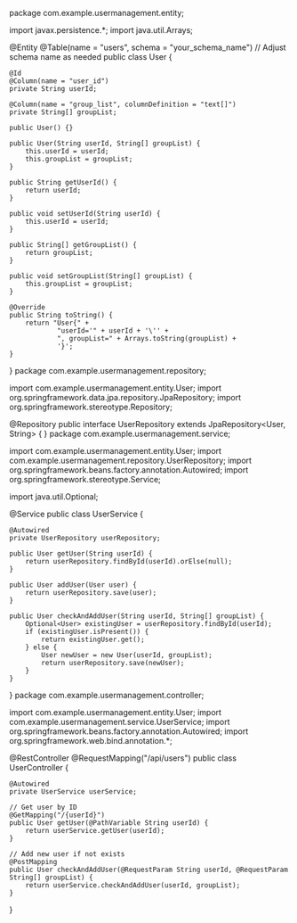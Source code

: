 package com.example.usermanagement.entity;

import javax.persistence.*;
import java.util.Arrays;

@Entity
@Table(name = "users", schema = "your_schema_name") // Adjust schema name as needed
public class User {

    @Id
    @Column(name = "user_id")
    private String userId;

    @Column(name = "group_list", columnDefinition = "text[]")
    private String[] groupList;

    public User() {}

    public User(String userId, String[] groupList) {
        this.userId = userId;
        this.groupList = groupList;
    }

    public String getUserId() {
        return userId;
    }

    public void setUserId(String userId) {
        this.userId = userId;
    }

    public String[] getGroupList() {
        return groupList;
    }

    public void setGroupList(String[] groupList) {
        this.groupList = groupList;
    }

    @Override
    public String toString() {
        return "User{" +
                "userId='" + userId + '\'' +
                ", groupList=" + Arrays.toString(groupList) +
                '}';
    }
}
package com.example.usermanagement.repository;

import com.example.usermanagement.entity.User;
import org.springframework.data.jpa.repository.JpaRepository;
import org.springframework.stereotype.Repository;

@Repository
public interface UserRepository extends JpaRepository<User, String> {
}
package com.example.usermanagement.service;

import com.example.usermanagement.entity.User;
import com.example.usermanagement.repository.UserRepository;
import org.springframework.beans.factory.annotation.Autowired;
import org.springframework.stereotype.Service;

import java.util.Optional;

@Service
public class UserService {

    @Autowired
    private UserRepository userRepository;

    public User getUser(String userId) {
        return userRepository.findById(userId).orElse(null);
    }

    public User addUser(User user) {
        return userRepository.save(user);
    }

    public User checkAndAddUser(String userId, String[] groupList) {
        Optional<User> existingUser = userRepository.findById(userId);
        if (existingUser.isPresent()) {
            return existingUser.get();
        } else {
            User newUser = new User(userId, groupList);
            return userRepository.save(newUser);
        }
    }
}
package com.example.usermanagement.controller;

import com.example.usermanagement.entity.User;
import com.example.usermanagement.service.UserService;
import org.springframework.beans.factory.annotation.Autowired;
import org.springframework.web.bind.annotation.*;

@RestController
@RequestMapping("/api/users")
public class UserController {

    @Autowired
    private UserService userService;

    // Get user by ID
    @GetMapping("/{userId}")
    public User getUser(@PathVariable String userId) {
        return userService.getUser(userId);
    }

    // Add new user if not exists
    @PostMapping
    public User checkAndAddUser(@RequestParam String userId, @RequestParam String[] groupList) {
        return userService.checkAndAddUser(userId, groupList);
    }
}
